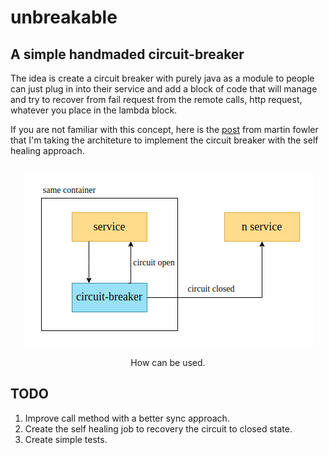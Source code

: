 # unbreakable
## A simple handmaded circuit-breaker

The idea is create a circuit breaker with purely java as a module to people can just plug in into their service and add a block of code that will manage and try to recover from fail request from the remote calls, http request, whatever you place in the lambda block.

If you are not familiar with this concept, here is the [post](https://martinfowler.com/bliki/CircuitBreaker.html) from martin fowler that I'm taking the architeture to implement the circuit breaker with the self healing approach.

<p align="center">
  <img src="./diagram.png" style="margin-top: 2%">
  <p style="text-align:center">How can be used.<p>
</p>


## TODO

1. Improve call method with a better sync approach.
2. Create the self healing job to recovery the circuit to closed state.
3. Create simple tests.
